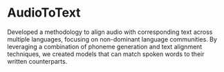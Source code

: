 # AudioToText
Developed a methodology to align audio with corresponding text across multiple languages, focusing on non-dominant language communities. By leveraging a combination of phoneme generation and text alignment techniques, we created models that can match spoken words to their written counterparts.

